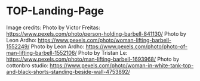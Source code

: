 # TOP-Landing-Page

Image credits:
Photo by Victor Freitas: https://www.pexels.com/photo/person-holding-barbell-841130/
Photo by Leon Ardho: https://www.pexels.com/photo/woman-lifting-barbell-1552249/
Photo by Leon Ardho: https://www.pexels.com/photo/photo-of-man-lifting-barbell-1552106/
Photo by Tristan Le: https://www.pexels.com/photo/man-lifting-barbell-1693968/
Photo by cottonbro studio: https://www.pexels.com/photo/woman-in-white-tank-top-and-black-shorts-standing-beside-wall-4753892/